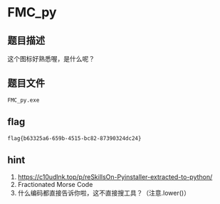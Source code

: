 # FMC_py

## 题目描述

这个图标好熟悉喔，是什么呢？

## 题目文件

`FMC_py.exe`

## flag

`flag{b63325a6-659b-4515-bc82-87390324dc24}`

## hint

1.  https://c10udlnk.top/p/reSkillsOn-Pyinstaller-extracted-to-python/
2.  Fractionated Morse Code
3.  什么编码都直接告诉你啦，这不直接搜工具？（注意.lower()）

